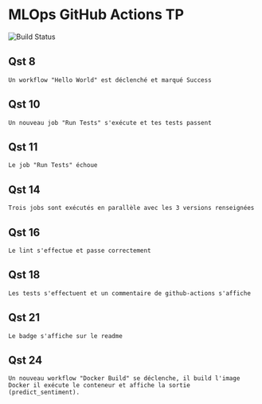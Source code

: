 # MLOps GitHub Actions TP
![Build Status](https://github.com/LorisPlante/github-actions-tp1/actions/workflows/badge.yml/badge.svg)

## Qst 8

    Un workflow "Hello World" est déclenché et marqué Success

## Qst 10

    Un nouveau job "Run Tests" s'exécute et tes tests passent 

## Qst 11

    Le job "Run Tests" échoue

## Qst 14

    Trois jobs sont exécutés en parallèle avec les 3 versions renseignées

## Qst 16

    Le lint s'effectue et passe correctement

## Qst 18

    Les tests s'effectuent et un commentaire de github-actions s'affiche 

## Qst 21

    Le badge s'affiche sur le readme

## Qst 24

    Un nouveau workflow "Docker Build" se déclenche, il build l'image Docker il exécute le conteneur et affiche la sortie (predict_sentiment).
